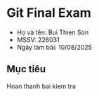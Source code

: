 ﻿# Git Final Exam

- Họ và tên: Bui Thien Son
- MSSV: 226031
- Ngày làm bài: 10/08/2025

## Mục tiêu

Hoan thanh bai kiem tra

